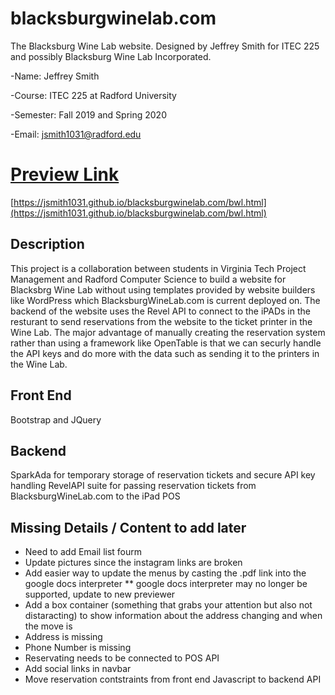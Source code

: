 # blacksburgwinelab.com
The Blacksburg Wine Lab website. Designed by Jeffrey Smith for ITEC 225 and possibly Blacksburg Wine Lab Incorporated.

-Name:       Jeffrey Smith

-Course:     ITEC 225 at Radford University

-Semester:   Fall 2019 and Spring 2020

-Email:      jsmith1031@radford.edu
# [Preview Link](https://jsmith1031.github.io/blacksburgwinelab.com/bwl.html)
[https://jsmith1031.github.io/blacksburgwinelab.com/bwl.html](https://jsmith1031.github.io/blacksburgwinelab.com/bwl.html)
## Description 
This project is a collaboration between students in Virginia Tech Project Management and Radford Computer Science to build a website for Blacksbrg Wine Lab without using templates provided by website builders like WordPress which BlacksburgWineLab.com is current deployed on. The backend of the website uses the Revel API to connect to the iPADs in the resturant to send reservations from the website to the ticket printer in the Wine Lab. The major advantage of manually creating the reservation system rather than using a framework like OpenTable is that we can securly handle the API keys and do more with the data such as sending it to the printers in the Wine Lab.

## Front End
Bootstrap and JQuery

## Backend
SparkAda for temporary storage of reservation tickets and secure API key handling
RevelAPI suite for passing reservation tickets from BlacksburgWineLab.com to the iPad POS

## Missing Details / Content to add later
* Need to add Email list fourm
* Update pictures since the instagram links are broken
* Add easier way to update the menus by casting the .pdf link into the google docs interpreter
**  google docs interpreter may no longer be supported, update to new previewer
* Add a box container (something that grabs your attention but also not distaracting) to show information about the address changing and when the move is
* Address is missing
* Phone Number is missing
* Reservating needs to be connected to POS API
* Add social links in navbar
* Move reservation contstraints from front end Javascript to backend API
